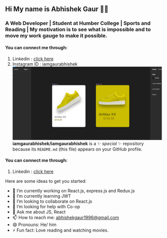 ## Hi My name is Abhishek Gaur 👋🙌

### A Web Developer | Student at Humber College | Sports and Reading | My motivation is to see what is impossible and to move my work gauge to make it possible.

#### You can connect me through:
1. Linkedin : [click here](https://www.linkedin.com/in/abhishek-gaur-316a88252/)
2. Instagram ID : iamgaurabhishek
![UX-UI -image learned from figma](UX-UI-image.jpg)
**iamgaurabhishek/iamgaurabhishek** is a ✨ _special_ ✨ repository because its `README.md` (this file) appears on your GitHub profile.

#### You can connect me through:
1. Linkedin : [click here](https://www.linkedin.com/in/abhishek-gaur-316a88252/)

Here are some ideas to get you started:

- 🔭 I’m currently working on React.js, express.js and Redux.js
- 🌱 I’m currently learning JWT
- 👯 I’m looking to collaborate on React.js
- 🤔 I’m looking for help with Co-op
- 💬 Ask me about JS, React
- 📫 How to reach me: abhishekgaur1996@gmail.com  
- 😄 Pronouns: He/ him
- ⚡ Fun fact: Love reading and watching movies.

